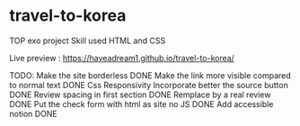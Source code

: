 # travel-to-korea

TOP exo project
Skill used HTML and CSS

Live preview :  https://haveadream1.github.io/travel-to-korea/

TODO:
    Make the site borderless                                DONE
    Make the link more visible compared to normal text      DONE
    Css Responsivity
    Incorporate better the source button                    DONE
    Review spacing in first section                         DONE
    Remplace by a real review                               DONE
    Put the check form with html as site no JS              DONE
    Add accessible notion                                   DONE